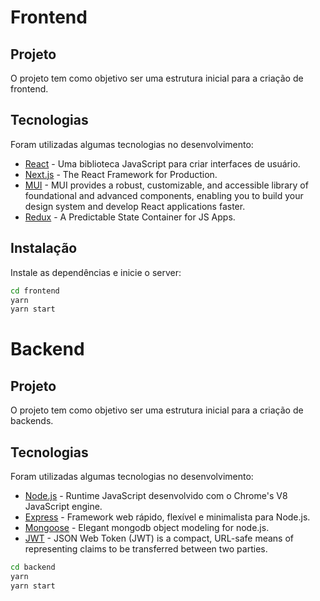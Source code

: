 # Frontend

## Projeto

O projeto tem como objetivo ser uma estrutura inicial para a criação de frontend.

## Tecnologias

Foram utilizadas algumas tecnologias no desenvolvimento:

- [React](https://pt-br.reactjs.org/) - Uma biblioteca JavaScript para criar interfaces de usuário.
- [Next.js](https://nextjs.org/) - The React Framework for Production.
- [MUI](https://mui.com/pt/) - MUI provides a robust, customizable, and accessible library of foundational and advanced components, enabling you to build your design system and develop React applications faster.
- [Redux](https://redux.js.org/) - A Predictable State Container for JS Apps.

## Instalação

Instale as dependências e inicie o server:

```sh
cd frontend
yarn
yarn start
```

# Backend

## Projeto

O projeto tem como objetivo ser uma estrutura inicial para a criação de backends.

## Tecnologias

Foram utilizadas algumas tecnologias no desenvolvimento:

- [Node.js](https://nodejs.org/en/) - Runtime JavaScript desenvolvido com o Chrome's V8 JavaScript engine.
- [Express](https://expressjs.com/pt-br/) - Framework web rápido, flexível e minimalista para Node.js.
- [Mongoose](https://mongoosejs.com/) - Elegant mongodb object modeling for node.js.
- [JWT](https://www.npmjs.com/package/jsonwebtoken) - JSON Web Token (JWT) is a compact, URL-safe means of representing claims to be transferred between two parties.

```sh
cd backend
yarn
yarn start
```
